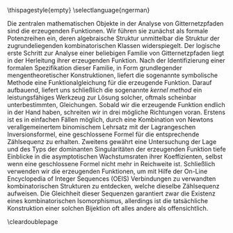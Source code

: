 \thispagestyle{empty}
\selectlanguage{ngerman}

Die zentralen mathematischen Objekte in der Analyse von Gitternetzpfaden sind die erzeugenden Funktionen.
Wir führen sie zunächst als formale Potenzreihen ein, deren algebraische Struktur unmittelbar die Struktur der zugrundeliegenden kombinatorischen Klassen widerspiegelt. 
Der logische erste Schritt zur Analyse einer beliebigen Familie von Gitternetzpfaden liegt in der Herleitung ihrer erzeugenden Funktion. 
Nach der Identifizierung einer formalen Spezifikation dieser Familie, in Form grundlegender mengentheoretischer Konstruktionen, liefert die sogenannte symbolische Methode eine Funktionalgleichung für die erzeugende Funktion. Darauf aufbauend, liefert uns schließlich die sogenannte *kernel method* ein leistungsfähiges Werkzeug zur Lösung solcher, oftmals scheinbar unterbestimmten, Gleichungen.
Sobald wir die erzeugende Funktion endlich in der Hand haben, schreiten wir in drei mögliche Richtungen voran.
Erstens ist es in einfachen Fällen möglich, durch eine Kombination von Newtons verallgemeinertem binomischem Lehrsatz mit der Lagrangeschen Inversionsformel, eine geschlossene Formel für die entsprechende Zählsequenz zu erhalten. 
Zweitens gewährt eine Untersuchung der Lage und des Typs der dominanten Singularitäten der erzeugenden Funktion tiefe Einblicke in die
asymptotischen Wachstumsraten ihrer Koeffizienten, selbst wenn eine geschlossene Formel nicht mehr in Reichweite ist. 
Schließlich verwenden wir die erzeugenden Funktionen, um mit Hilfe der On-Line Encyclopedia of Integer Sequences (OEIS) Verbindungen zu verwandten kombinatorischen Strukturen zu entdecken, welche dieselbe Zählsequenz aufweisen. Die Gleichheit dieser Sequenzen garantiert zwar die Existenz eines kombinatorischen Isomorphismus, allerdings ist die tatsächliche Konstruktion einer solchen Bijektion oft alles andere als
offensichtlich.

\cleardoublepage

